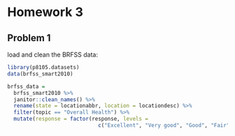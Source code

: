 Homework 3
================

Problem 1
---------

load and clean the BRFSS data:

``` r
library(p8105.datasets)
data(brfss_smart2010)

brfss_data = 
  brfss_smart2010 %>% 
  janitor::clean_names() %>% 
  rename(state = locationabbr, location = locationdesc) %>% 
  filter(topic == "Overall Health") %>% 
  mutate(response = factor(response, levels = 
                             c("Excellent", "Very good", "Good", "Fair", "Poor")))
```
